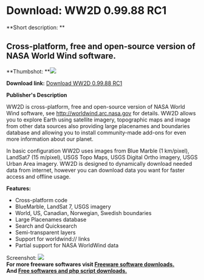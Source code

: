 # Download: WW2D 0.99.88 RC1

**Short description: **

## Cross-platform, free and open-source version of NASA World Wind software.

  
**Thumbshot: **![](http://www.freewarefiles.com/screenshot/ww2d_md.gif)   
  
**Download link:** [Download WW2D 0.99.88 RC1](http://freesoftwares.boysofts.com/WWD-RC_program_15946.html)  
  

**Publisher's Description**  
  

WW2D is cross-platform, free and open-source version of NASA World Wind
software, see http://worldwind.arc.nasa.gov for details. WW2D allows you to
explore Earth using satellite imagery, topographic maps and image from other
data sources also providing large placenames and boundaries database and
allowing you to install community-made add-ons for even more information about
our planet.

In basic configuration WW2D uses images from Blue Marble (1 km/pixel),
LandSat7 (15 m/pixel), USGS Topo Maps, USGS Digital Ortho imagery, USGS Urban
Area imagery. WW2D is designed to dynamically download needed data from
internet, however you can download data you want for faster access and offline
usage.

**Features:**

  * Cross-platform code 
  * BlueMarble, LandSat 7, USGS imagery 
  * World, US, Canadian, Norwegian, Swedish boundaries 
  * Large Placenames database 
  * Search and Quicksearch 
  * Semi-transparent layers 
  * Support for worldwind:// links 
  * Partial support for NASA WorldWind data 

  
  
Screenshot: ![](http://www.freewarefiles.com/screenshot/ww2d.gif)  
**For more freeware softwares visit [Freeware software downloads.](http://freesoftwares.boysofts.com/)**   
**And [Free softwares and php script downloads.](http://www.boysofts.com/)**

